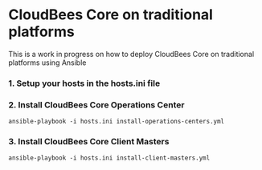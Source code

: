# CloudBees Core on traditional platforms

This is a work in progress on how to deploy CloudBees Core on traditional platforms using Ansible

### 1. Setup your hosts in the hosts.ini file

### 2. Install CloudBees Core Operations Center
`ansible-playbook -i hosts.ini install-operations-centers.yml`

### 3. Install CloudBees Core Client Masters

`ansible-playbook -i hosts.ini install-client-masters.yml`
